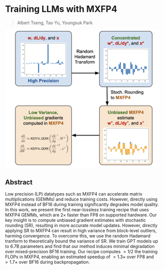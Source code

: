 # Training LLMs with MXFP4

> Albert Tseng, Tao Yu, Youngsuk Park

![111](fig1.png)

## Abstract

Low precision (LP) datatypes such as MXFP4 can accelerate matrix
multiplications (GEMMs) and reduce training costs. However, directly using
MXFP4 instead of BF16 during training significantly degrades model quality. In
this work, we present the first near-lossless training recipe that uses MXFP4
GEMMs, which are $2\times$ faster than FP8 on supported hardware. Our key
insight is to compute unbiased gradient estimates with stochastic rounding
(SR), resulting in more accurate model updates. However, directly applying SR
to MXFP4 can result in high variance from block-level outliers, harming
convergence. To overcome this, we use the random Hadamard tranform to
theoretically bound the variance of SR. We train GPT models up to 6.7B
parameters and find that our method induces minimal degradation over
mixed-precision BF16 training. Our recipe computes $>1/2$ the training FLOPs in
MXFP4, enabling an estimated speedup of $>1.3\times$ over FP8 and $>1.7\times$
over BF16 during backpropagation.
